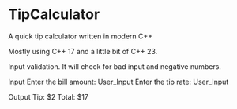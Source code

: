 # TipCalculator
A quick tip calculator written in modern C++

Mostly using C++ 17 and a little bit of C++ 23.

Input validation. It will check for bad input and negative numbers.

Input
Enter the bill amount: User_Input
Enter the tip rate: User_Input

Output
Tip: $2
Total: $17
